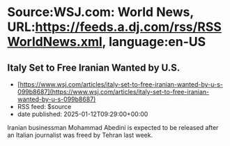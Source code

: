 # Source:WSJ.com: World News, URL:https://feeds.a.dj.com/rss/RSSWorldNews.xml, language:en-US

## Italy Set to Free Iranian Wanted by U.S.
 - [https://www.wsj.com/articles/italy-set-to-free-iranian-wanted-by-u-s-099b8687](https://www.wsj.com/articles/italy-set-to-free-iranian-wanted-by-u-s-099b8687)
 - RSS feed: $source
 - date published: 2025-01-12T09:29:00+00:00

Iranian businessman Mohammad Abedini is expected to be released after an Italian journalist was freed by Tehran last week.

